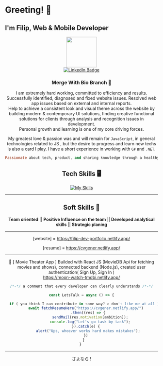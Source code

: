 # Greeting! 👋 
## I'm Filip, Web & Mobile Developer 

<div id="header" align="center">
  <img src="https://media.giphy.com/media/M9gbBd9nbDrOTu1Mqx/giphy.gif" width="100"/>
  <div id="badges">
    <a href="[your-linkedin-URL](https://www.linkedin.com/in/filip-sarovic-4376a61a1/)">
      <img src="https://img.shields.io/badge/LinkedIn-blue?style=for-the-badge&logo=linkedin&logoColor=white" alt="LinkedIn Badge"/>
    </a>
</div>

### Merge With Bio Branch 🎯

I am extremely hard working, committed to efficiency and results. Successfully identified, diagnosed and fixed website issues. Resolved web app issues based on external and internal reports. <br/> Help to achieve a consistent look and visual theme across the website by building modern & contemporary UI solutions, finding creative functional solutions for clients through analysis and recognition issues in development. 
<br/> Personal growth and learning is one of my core driving forces. 

My greatest love & passion was and will remain for  ```JavaScript```, in general technologies related to JS , but the desire to progress and learn new techs is also a card I play. I have a short experience in working with ```C#``` and ```.NET```.

```ruby
Passionate about tech, product, and sharing knowledge through a healthy and instructive form of community.
```

## Tech Skills 🖥️
[![My Skills](https://skillicons.dev/icons?i=js,html,css,react,nodejs,angular,cs,git,bootstrap,azure)](https://skillicons.dev)
<hr>

## Soft Skills 🌱
<strong>Team oriented</strong> || <strong>Positive Influence on the team</strong> || <strong>Developed analytical skills</strong> || <strong>Strategic planing</strong>
<hr>

[website] = https://filip-dev-portfolio.netlify.app/

[resume] = https://cvgener.netlify.app/

<hr>

 🎥 [ Movie Theater App ] Builded with React JS (MovieDB Api for fetching movies and shows), connected backend (Node.js), created user authentication( Sign Up, Sign In ) <br/>
https://moon-watch-tmdbi.netlify.app/

```javascript
/*-*/ a comment that every developer can clearly understands /*-*/

const LetsTalk = async () => {

  if ( you think I can contribute in some way? > don't like me at all ) {
    await fetchResumeHere("https://cvgener.netlify.app/")
      .then((res) => {
        sendMail(res.motivation[ambition]);
        console.log("Let's go task by task");
    }).catch(e) {
      alert("Ups, whoever works hard makes mistakes");
    })
  }
} 
```

<hr>

さよなら !

